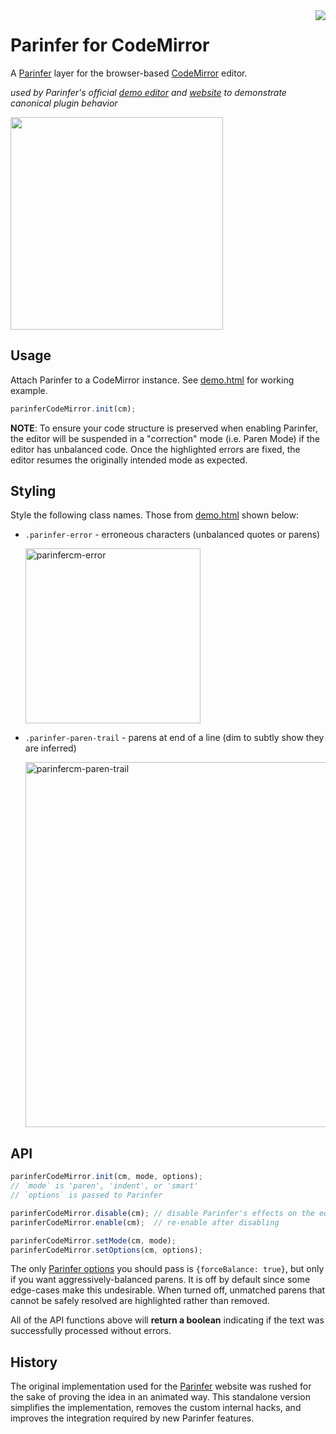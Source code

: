 <img align="right" src="http://codemirror.net/doc/logo.png">

# Parinfer for CodeMirror

A [Parinfer] layer for the browser-based [CodeMirror] editor.

_used by Parinfer's official [demo editor] and [website] to demonstrate
canonical plugin behavior_

<img width="340" src="https://user-images.githubusercontent.com/116838/28585541-1dd63352-7136-11e7-96a9-077e6e9a0699.gif">

[demo editor]:http://shaunlebron.github.io/parinfer/demo
[website]:http://shaunlebron.github.io/parinfer/

## Usage

Attach Parinfer to a CodeMirror instance.  See [demo.html] for working example.

```js
parinferCodeMirror.init(cm);
```

__NOTE__: To ensure your code structure is preserved when enabling Parinfer, the
editor will be suspended in a "correction" mode (i.e. Paren Mode) if the editor
has unbalanced code. Once the highlighted errors are fixed, the editor resumes
the originally intended mode as expected.

## Styling

Style the following class names.  Those from [demo.html] shown below:

- `.parinfer-error` - erroneous characters (unbalanced quotes or parens)

  <img width="280" alt="parinfercm-error" src="https://user-images.githubusercontent.com/116838/28577098-6e92f674-711b-11e7-8abd-5797841fe542.png">

- `.parinfer-paren-trail` - parens at end of a line (dim to subtly show they are inferred)

  <img width="584" alt="parinfercm-paren-trail" src="https://user-images.githubusercontent.com/116838/28577699-1c031798-711d-11e7-9500-dfaa283afadd.png">


## API

```js
parinferCodeMirror.init(cm, mode, options);
// `mode` is 'paren', 'indent', or 'smart'
// `options` is passed to Parinfer

parinferCodeMirror.disable(cm); // disable Parinfer's effects on the editor
parinferCodeMirror.enable(cm);  // re-enable after disabling

parinferCodeMirror.setMode(cm, mode);
parinferCodeMirror.setOptions(cm, options);
```

The only [Parinfer options] you should pass is `{forceBalance: true}`, but only
if you want aggressively-balanced parens.  It is off by default since some
edge-cases make this undesirable.  When turned off, unmatched parens that
cannot be safely resolved are highlighted rather than removed.

[Parinfer options]:https://github.com/shaunlebron/parinfer/tree/master/lib#api

All of the API functions above will __return a boolean__ indicating if the text was
successfully processed without errors.

## History

The original implementation used for the [Parinfer] website was rushed for the
sake of proving the idea in an animated way.  This standalone version simplifies
the implementation, removes the custom internal hacks, and improves the
integration required by new Parinfer features.

[Parinfer]:http://shaunlebron.github.io/parinfer/
[CodeMirror]:http://codemirror.net/
[demo.html]:demo.html
